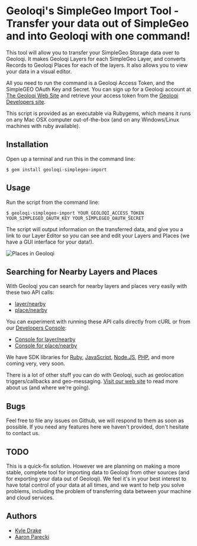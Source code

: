 # Geoloqi's SimpleGeo Import Tool - Transfer your data out of SimpleGeo and into Geoloqi with one command!
This tool will allow you to transfer your SimpleGeo Storage data over to Geoloqi. It makes Geoloqi Layers for each SimpleGeo Layer, and converts Records to Geoloqi Places for each of the layers. It also allows you to view your data in a visual editor. 

All you need to run the command is a Geoloqi Access Token, and the SimpleGEO OAuth Key and Secret. You can sign up for a Geoloqi account at [The Geoloqi Web Site](https://geoloqi.com) and retrieve your access token from the [Geoloqi Developers site](https://developers.geoloqi.com).

This script is provided as an executable via Rubygems, which means it runs on any Mac OSX computer out-of-the-box (and on any Windows/Linux machines with ruby available).

## Installation 
Open up a terminal and run this in the command line:

    $ gem install geoloqi-simplegeo-import
    
## Usage
Run the script from the command line:

    $ geoloqi-simplegeo-import YOUR_GEOLOQI_ACCESS_TOKEN YOUR_SIMPLEGEO_OAUTH_KEY YOUR_SIMPLEGEO_OAUTH_SECRET
    
The script will output information on the transferred data, and give you a link to our Layer Editor so you can see and edit your Layers and Places (we have a GUI interface for your data!).

![Places in Geoloqi](http://farm8.staticflickr.com/7007/6692890167_ac80f026dd_z.jpg "Places in Geoloqi")

## Searching for Nearby Layers and Places
With Geoloqi you can search for nearby layers and places very easily with these two API calls:

* [layer/nearby](https://developers.geoloqi.com/api/layer/nearby)
* [place/nearby](https://developers.geoloqi.com/api/place/nearby)

You can experiment with running these API calls directly from cURL or from our [Developers Console](https://developers.geoloqi.com):

* [Console for layer/nearby](https://developers.geoloqi.com/console?method=layer/nearby)
* [Console for place/nearby](https://developers.geoloqi.com/console?method=place/nearby)

We have SDK libraries for [Ruby](https://github.com/geoloqi/geoloqi-ruby), [JavaScript](https://github.com/geoloqi/geoloqi-js), [Node.JS](https://github.com/geoloqi/geoloqi-node), [PHP](https://github.com/geoloqi/geoloqi-sdk-php), and more coming very, very soon.

There is a lot of other stuff you can do with Geoloqi, such as geolocation triggers/callbacks and geo-messaging. [Visit our web site](https://geoloqi.com) to read more about us (and where we're going).

## Bugs
Feel free to file any issues on Github, we will respond to them as soon as possible. If you need any features here we haven't provided, don't hesitate to contact us.

## TODO
This is a quick-fix solution. However we are planning on making a more stable, complete tool for importing data to Geoloqi from other sources (and for exporting your data out of Geoloqi). We feel it's in your best interest to have total control of your data at all times, and we want to help you solve problems, including the problem of transferring data between your machine and cloud services.

## Authors
* [Kyle Drake](https://github.com/kyledrake)
* [Aaron Parecki](https://github.com/aaronpk)